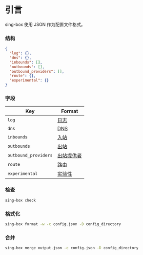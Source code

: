 # 引言

sing-box 使用 JSON 作为配置文件格式。

### 结构

```json
{
  "log": {},
  "dns": {},
  "inbounds": [],
  "outbounds": [],
  "outbound_providers": [],
  "route": {},
  "experimental": {}
}
```

### 字段

| Key                  | Format                           |
|----------------------|----------------------------------|
| `log`                | [日志](./log/)                    |
| `dns`                | [DNS](./dns/)                    |
| `inbounds`           | [入站](./inbound/)                |
| `outbounds`          | [出站](./outbound/)               |
| `outbound_providers` | [出站提供者](./provider)           |
| `route`              | [路由](./route/)                  |
| `experimental`       | [实验性](./experimental/)         |

### 检查

```bash
sing-box check
```

### 格式化

```bash
sing-box format -w -c config.json -D config_directory
```

### 合并

```bash
sing-box merge output.json -c config.json -D config_directory
```